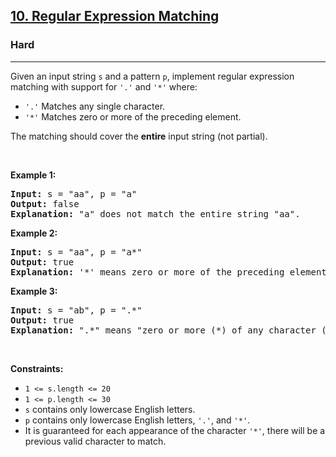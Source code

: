<h2><a href="https://leetcode.com/problems/regular-expression-matching/">10. Regular Expression Matching</a></h2><h3>Hard</h3><hr><div style="user-select: auto;"><p style="user-select: auto;">Given an input string <code style="user-select: auto;">s</code>&nbsp;and a pattern <code style="user-select: auto;">p</code>, implement regular expression matching with support for <code style="user-select: auto;">'.'</code> and <code style="user-select: auto;">'*'</code> where:</p>

<ul style="user-select: auto;">
	<li style="user-select: auto;"><code style="user-select: auto;">'.'</code> Matches any single character.​​​​</li>
	<li style="user-select: auto;"><code style="user-select: auto;">'*'</code> Matches zero or more of the preceding element.</li>
</ul>

<p style="user-select: auto;">The matching should cover the <strong style="user-select: auto;">entire</strong> input string (not partial).</p>

<p style="user-select: auto;">&nbsp;</p>
<p style="user-select: auto;"><strong style="user-select: auto;">Example 1:</strong></p>

<pre style="user-select: auto;"><strong style="user-select: auto;">Input:</strong> s = "aa", p = "a"
<strong style="user-select: auto;">Output:</strong> false
<strong style="user-select: auto;">Explanation:</strong> "a" does not match the entire string "aa".
</pre>

<p style="user-select: auto;"><strong style="user-select: auto;">Example 2:</strong></p>

<pre style="user-select: auto;"><strong style="user-select: auto;">Input:</strong> s = "aa", p = "a*"
<strong style="user-select: auto;">Output:</strong> true
<strong style="user-select: auto;">Explanation:</strong> '*' means zero or more of the preceding element, 'a'. Therefore, by repeating 'a' once, it becomes "aa".
</pre>

<p style="user-select: auto;"><strong style="user-select: auto;">Example 3:</strong></p>

<pre style="user-select: auto;"><strong style="user-select: auto;">Input:</strong> s = "ab", p = ".*"
<strong style="user-select: auto;">Output:</strong> true
<strong style="user-select: auto;">Explanation:</strong> ".*" means "zero or more (*) of any character (.)".
</pre>

<p style="user-select: auto;">&nbsp;</p>
<p style="user-select: auto;"><strong style="user-select: auto;">Constraints:</strong></p>

<ul style="user-select: auto;">
	<li style="user-select: auto;"><code style="user-select: auto;">1 &lt;= s.length&nbsp;&lt;= 20</code></li>
	<li style="user-select: auto;"><code style="user-select: auto;">1 &lt;= p.length&nbsp;&lt;= 30</code></li>
	<li style="user-select: auto;"><code style="user-select: auto;">s</code> contains only lowercase English letters.</li>
	<li style="user-select: auto;"><code style="user-select: auto;">p</code> contains only lowercase English letters, <code style="user-select: auto;">'.'</code>, and&nbsp;<code style="user-select: auto;">'*'</code>.</li>
	<li style="user-select: auto;">It is guaranteed for each appearance of the character <code style="user-select: auto;">'*'</code>, there will be a previous valid character to match.</li>
</ul>
</div>
